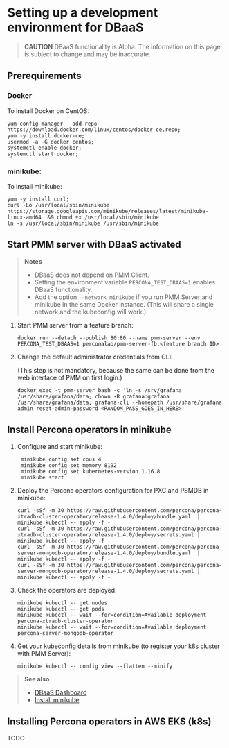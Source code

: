 # Setting up a development environment for DBaaS

> **CAUTION**
> DBaaS functionality is Alpha. The information on this page is subject to change and may be inaccurate.

## Prerequirements

### Docker

To install Docker on CentOS:

    yum-config-manager --add-repo https://download.docker.com/linux/centos/docker-ce.repo;
    yum -y install docker-ce;
    usermod -a -G docker centos;
    systemctl enable docker;
    systemctl start docker;


### minikube:

To install minikube:

    yum -y install curl;
    curl -Lo /usr/local/sbin/minikube https://storage.googleapis.com/minikube/releases/latest/minikube-linux-amd64  && chmod +x /usr/local/sbin/minikube
    ln -s /usr/local/sbin/minikube /usr/sbin/minikube

## Start PMM server with DBaaS activated

> **Notes**
> - DBaaS does not depend on PMM Client.
> - Setting the environment variable `PERCONA_TEST_DBAAS=1` enables DBaaS functionality.
> - Add the option `--network minikube` if you run PMM Server and minikube in the same Docker instance. (This will share a single network and the kubeconfig will work.)

1. Start PMM server from a feature branch:

       docker run --detach --publish 80:80 --name pmm-server --env PERCONA_TEST_DBAAS=1 perconalab/pmm-server-fb:<feature branch ID>


2. Change the default administrator credentials from CLI:

   (This step is not mandatory, because the same can be done from the web interface of PMM on first login.)

       docker exec -t pmm-server bash -c 'ln -s /srv/grafana /usr/share/grafana/data; chown -R grafana:grafana /usr/share/grafana/data; grafana-cli --homepath /usr/share/grafana admin reset-admin-password <RANDOM_PASS_GOES_IN_HERE>'

## Install Percona operators in minikube

1. Configure and start minikube:

        minikube config set cpus 4
        minikube config set memory 8192
        minikube config set kubernetes-version 1.16.8
        minikube start

3. Deploy the Percona operators configuration for PXC and PSMDB in minikube:

       curl -sSf -m 30 https://raw.githubusercontent.com/percona/percona-xtradb-cluster-operator/release-1.4.0/deploy/bundle.yaml  | minikube kubectl -- apply -f -
       curl -sSf -m 30 https://raw.githubusercontent.com/percona/percona-xtradb-cluster-operator/release-1.4.0/deploy/secrets.yaml | minikube kubectl -- apply -f -
       curl -sSf -m 30 https://raw.githubusercontent.com/percona/percona-server-mongodb-operator/release-1.4.0/deploy/bundle.yaml  | minikube kubectl -- apply -f -
       curl -sSf -m 30 https://raw.githubusercontent.com/percona/percona-server-mongodb-operator/release-1.4.0/deploy/secrets.yaml | minikube kubectl -- apply -f -

4. Check the operators are deployed:

       minikube kubectl -- get nodes
       minikube kubectl -- get pods
       minikube kubectl -- wait --for=condition=Available deployment percona-xtradb-cluster-operator
       minikube kubectl -- wait --for=condition=Available deployment percona-server-mongodb-operator

5. Get your kubeconfig details from minikube (to register your k8s cluster with PMM Server):

       minikube kubectl -- config view --flatten --minify

> **See also**
> - [DBaaS Dashboard](../platform/dbaas.md)
> - [Install minikube](https://minikube.sigs.k8s.io/docs/start/)

## Installing Percona operators in AWS EKS (k8s)

TODO
